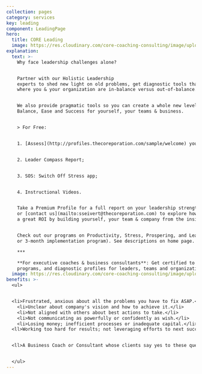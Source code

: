 ```yaml
---
collection: pages
category: services
key: leading
component: LeadingPage
hero:
  title: CORE Leading
  image: https://res.cloudinary.com/core-coaching-consulting/image/upload/v1596493058/pexels-pixabay-161154_uftaqi.jpg
explanation:
  text: >-
    Why face leadership challenges alone?


    Partner with our Holistic Leadership
    experts to shed new light on old problems, get diagnostic tools that reveal
    where you & your organization are in-balance versus out-of-balance.


    We also provide pragmatic tools so you can create a whole new level of healthy
    Balance, Ease and Success for yourself, your teams & business.


    > For Free:


    1. [Assess](http://profiles.thecoreporation.com/sample/welcome) your greatest strength and liability;


    2. Leader Compass Report;


    3. SOS: Switch Off Stress app;


    4. Instructional Videos.


    Take a Premium Profile for a full report on your leadership strengths and weaknesses, 
    or [contact us](mailto:sseivert@thecoreporation.com) to explore how our data-driven, agile coaching can create
    a great ROI by building yourself, your team & company from the inside out.


    Check out our programs on Productivity, Stress, Prospering, and Leading Your Life and Work (seminar
    or 3-month implementation program). See descriptions on home page.

    ***

    **For executive coaches & business consultants**: Get certified to use The Balancing Act's powerful processes,
    programs, and diagnostic profiles for leaders, teams and organizations.
  image: https://res.cloudinary.com/core-coaching-consulting/image/upload/v1600812431/eean-chen-5hz5hpjFIro-unsplash_aie6fn.jpg
benefits: >-
  <ul>


  <li>Frustrated, anxious about all the problems you have to fix ASAP.</li>
    <li>Unclear about company's vision and how to achieve it.</li>
    <li>Not aligned with others about best actions to take.</li>
    <li>Not communicating as powerfully or confidently as wish.</li>
    <li>Losing money; inefficient processes or inadequate capital.</li>
  <ll>Working too hard for results; not leveraging efforts to next success.</li>


  <ll>A Business Coach or Consultant whose clients say yes to these questions. </li>


  </ul>
---
```

